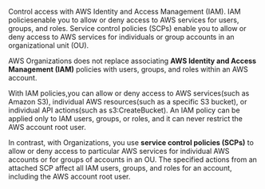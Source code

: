 Control access with AWS Identity and Access Management (IAM).
IAM policiesenable you to allow or deny access to AWS services for users, groups, and roles.
Service control policies (SCPs) enable you to allow or deny access to AWS services for individuals or group accounts in an organizational unit (OU).

AWS Organizations does not replace associating **AWS Identity and Access Management (IAM)** policies with users, groups, and roles within an AWS account.

With IAM policies,you can allow or deny access to AWS services(such as Amazon S3), individual AWS resources(such as a specific S3 bucket), or individual API actions(such as s3:CreateBucket). An IAM policy can be applied only to IAM users, groups, or roles, and it can never restrict the AWS account root user.

In contrast, with Organizations, you use **service control policies (SCPs)** to allow or deny access to particular AWS services for individual AWS accounts or for groups of accounts in an OU. The specified actions from an attached SCP affect all IAM users, groups, and roles for an account, including the AWS account root user.
